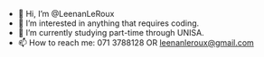 - 👋 Hi, I’m @LeenanLeRoux
- 👀 I’m interested in anything that requires coding.
- 🌱 I’m currently studying part-time through UNISA.
- 📫 How to reach me:
  071 3788128
   OR leenanleroux@gmail.com

<!---
LeenanLeRoux/LeenanLeRoux is a ✨ special ✨ repository because its `README.md` (this file) appears on your GitHub profile.
You can click the Preview link to take a look at your changes.
--->
